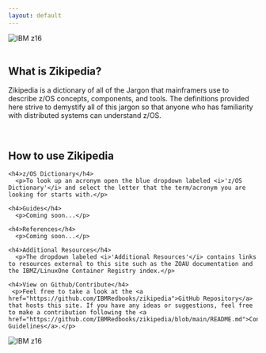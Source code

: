 ```yaml
---
layout: default
---
```


<div id="mobile-z16-image">
  <img title="IBM z16" alt="IBM z16" id="z16" src="/zikipedia/assets/img/z16.jpg">
  <br>
  <br>
</div>
<div style="width: 100%;">
  <div id="site-home-description">
    <h2>What is Zikipedia?</h2>
      <p>Zikipedia is a dictionary of all of the Jargon that mainframers use to describe z/OS concepts, components, and tools. The definitions provided here strive to demystify all of this jargon so that anyone who has familiarity with distributed systems can understand z/OS.</p>
    <br>
    <h2>How to use Zikipedia</h2>

    <h4>z/OS Dictionary</h4>
      <p>To look up an acronym open the blue dropdown labeled <i>'z/OS Dictionary'</i> and select the letter that the term/acronym you are looking for starts with.</p>

    <h4>Guides</h4>
      <p>Coming soon...</p>

    <h4>References</h4>
      <p>Coming soon...</p>

    <h4>Additional Resources</h4>
      <p>The dropdown labeled <i>'Additional Resources'</i> contains links to resources external to this site such as the ZOAU documentation and the IBMZ/LinuxOne Container Registry index.</p>

    <h4>View on Github/Contribute</h4>
     <p>Feel free to take a look at the <a href="https://github.com/IBMRedbooks/zikipedia">GitHub Repository</a> that hosts this site. If you have any ideas or suggestions, feel free to make a contribution following the <a href="https://github.com/IBMRedbooks/zikipedia/blob/main/README.md">Contribution Guidelines</a>.</p>
  </div>
  <div id="desktop-z16-image">
    <img title="IBM z16" alt="IBM z16" id="z16" src="/zikipedia/assets/img/z16.jpg">
  </div>
</div>
